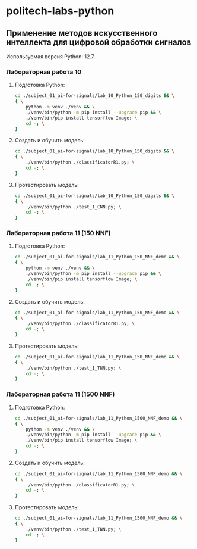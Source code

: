 # politech-labs-python

## Применение методов искусственного интеллекта для цифровой обработки сигналов

Используемая версия Python: 12.7.

### Лабораторная работа 10

1. Подготовка Python:

    ```bash
    cd ./subject_01_ai-for-signals/lab_10_Python_150_digits && \
    { \
        python -m venv ./venv && \
        ./venv/bin/python -m pip install --upgrade pip && \
        ./venv/bin/pip install tensorflow Image; \
        cd -; \
    }
    ```

2. Создать и обучить модель:

    ```bash
    cd ./subject_01_ai-for-signals/lab_10_Python_150_digits && \
    { \
        ./venv/bin/python ./classificatorR1.py; \
        cd -; \
    }
    ```

3. Протестировать модель:

    ```bash
    cd ./subject_01_ai-for-signals/lab_10_Python_150_digits && \
    { \
        ./venv/bin/python ./test_1_CNN.py; \
        cd -; \
    }
    ```

### Лабораторная работа 11 (150 NNF)

1. Подготовка Python:

    ```bash
    cd ./subject_01_ai-for-signals/lab_11_Python_150_NNF_demo && \
    { \
        python -m venv ./venv && \
        ./venv/bin/python -m pip install --upgrade pip && \
        ./venv/bin/pip install tensorflow Image; \
        cd -; \
    }
    ```

2. Создать и обучить модель:

    ```bash
    cd ./subject_01_ai-for-signals/lab_11_Python_150_NNF_demo && \
    { \
        ./venv/bin/python ./classificatorR1.py; \
        cd -; \
    }
    ```

3. Протестировать модель:

    ```bash
    cd ./subject_01_ai-for-signals/lab_11_Python_150_NNF_demo && \
    { \
        ./venv/bin/python ./test_1_TNN.py; \
        cd -; \
    }
    ```

### Лабораторная работа 11 (1500 NNF)

1. Подготовка Python:

    ```bash
    cd ./subject_01_ai-for-signals/lab_11_Python_1500_NNF_demo && \
    { \
        python -m venv ./venv && \
        ./venv/bin/python -m pip install --upgrade pip && \
        ./venv/bin/pip install tensorflow Image; \
        cd -; \
    }
    ```

2. Создать и обучить модель:

    ```bash
    cd ./subject_01_ai-for-signals/lab_11_Python_1500_NNF_demo && \
    { \
        ./venv/bin/python ./classificatorR1.py; \
        cd -; \
    }
    ```

3. Протестировать модель:

    ```bash
    cd ./subject_01_ai-for-signals/lab_11_Python_1500_NNF_demo && \
    { \
        ./venv/bin/python ./test_1_TNN.py; \
        cd -; \
    }
    ```
